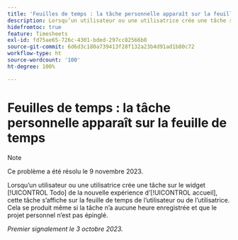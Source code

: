 ```yaml
---
title: 'Feuilles de temps : la tâche personnelle apparaît sur la feuille de temps'
description: Lorsqu’un utilisateur ou une utilisatrice crée une tâche sur le widget Todo de la nouvelle expérience d’accueil, cette tâche s’affiche sur la feuille de temps de l’utilisateur ou de l’utilisatrice. Cela se produit même si la tâche n’a aucune heure enregistrée et que le projet personnel n’est pas épinglé.
hidefromtoc: true
feature: Timesheets
exl-id: fd75ae65-726c-4301-bded-297cc82566b8
source-git-commit: 6d6d3c180a739413f28f132a23b4d91ad1b80c72
workflow-type: ht
source-wordcount: '100'
ht-degree: 100%

---
```


# Feuilles de temps : la tâche personnelle apparaît sur la feuille de temps

>[!NOTE]
>
>Ce problème a été résolu le 9 novembre 2023.

Lorsqu’un utilisateur ou une utilisatrice crée une tâche sur le widget [!UICONTROL Todo] de la nouvelle expérience d’[!UICONTROL accueil], cette tâche s’affiche sur la feuille de temps de l’utilisateur ou de l’utilisatrice. Cela se produit même si la tâche n’a aucune heure enregistrée et que le projet personnel n’est pas épinglé.

_Premier signalement le 3 octobre 2023._
